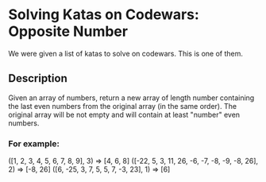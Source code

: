 # Solving Katas on Codewars: Opposite Number

We were given a list of katas to solve on codewars. This is one of them.

## Description

Given an array of numbers, return a new array of length number containing the last even numbers from the original array (in the same order). The original array will be not empty and will contain at least "number" even numbers.

### For example:

([1, 2, 3, 4, 5, 6, 7, 8, 9], 3) => [4, 6, 8]
([-22, 5, 3, 11, 26, -6, -7, -8, -9, -8, 26], 2) => [-8, 26]
([6, -25, 3, 7, 5, 5, 7, -3, 23], 1) => [6]
